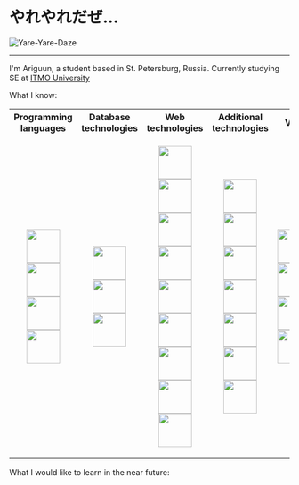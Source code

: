 # やれやれだぜ...
![Yare-Yare-Daze](https://media.giphy.com/media/v1.Y2lkPTc5MGI3NjExZnQ3ZW1sdHJ0eWw3bnoxYnA3NWx3ZHFkZnJ5dWJpejZjdjdtNzZiayZlcD12MV9pbnRlcm5hbF9naWZfYnlfaWQmY3Q9Zw/Hm5GaIXm3aifS/giphy.gif)
___
I'm Ariguun, a student based in St. Petersburg, Russia.
Currently studying SE at [ITMO University](https://itmo.ru)

What I know:
<div align="center">
	<table>
		<tr>
			<th>Programming languages</th>
			<th>Database technologies</th>
			<th>Web technologies</th>
			<th>Additional technologies</th>
			<th>VCS</th>
			<th>Preferred IDEs</th>
			<th>OS</th>
		</tr>
		<tr>
			<td>
				<p align="center">
					<a href="https://python.org" target="_blank" rel="noreferrer">
						<img width=60 src="https://cdn.jsdelivr.net/gh/devicons/devicon@latest/icons/python/python-original.svg" />
					</a>
					<a href="https://java.com" target="_blank" rel="noreferrer">
						<img width=60 src="https://cdn.jsdelivr.net/gh/devicons/devicon@latest/icons/java/java-original.svg" />
					</a>
					<a href="https://isocpp.org" target="_blank" rel="noreferrer">
						<img width=60 src="https://cdn.jsdelivr.net/gh/devicons/devicon@latest/icons/cplusplus/cplusplus-plain.svg" />
					</a>
					<a href="https://www.open-std.org/jtc1/sc22/wg14/www/docs/n1570.pdf" target="_blank" rel="noreferrer">
						<img width=60 src="https://cdn.jsdelivr.net/gh/devicons/devicon@latest/icons/c/c-plain.svg" />
					</a>
				</p>
			</td>
			<td>
				<p align="center">
					<a href="https://postgresql.org" target="_blank" rel="noreferrer">
						<img width=60 src="https://cdn.jsdelivr.net/gh/devicons/devicon@latest/icons/postgresql/postgresql-plain.svg" />
					</a>
					<a href="https://mysql.com" target="_blank" rel="noreferrer">
						<img width=60 src="https://cdn.jsdelivr.net/gh/devicons/devicon@latest/icons/mysql/mysql-original.svg" />
					</a>
					<a href="https://mongodb.com" target="_blank" rel="noreferrer">
						<img width=60 src="https://cdn.jsdelivr.net/gh/devicons/devicon@latest/icons/mongodb/mongodb-plain.svg" />
					</a>
				</p>
			</td>
			<td>
				<p align="center">
					<a href="https://php.net" target="_blank" rel="noreferrer">
						<img width=60 src="https://cdn.jsdelivr.net/gh/devicons/devicon@latest/icons/php/php-original.svg" />
					</a>
					<a href="https://html.spec.whatwg.org/multipage/" target="_blank" rel="noreferrer">
						<img width=60 src="https://cdn.jsdelivr.net/gh/devicons/devicon@latest/icons/html5/html5-plain.svg" />
					</a>
					<a href="https://www.w3.org/Style/CSS/Overview.en.html" target="_blank" rel="noreferrer">
						<img width=60 src="https://cdn.jsdelivr.net/gh/devicons/devicon@latest/icons/css3/css3-plain.svg" />
					</a>
					<a href="https://developer.mozilla.org/en-US/docs/Web/JavaScript" target="_blank" rel="noreferrer">
						<img width=60 src="https://cdn.jsdelivr.net/gh/devicons/devicon@latest/icons/javascript/javascript-plain.svg" />
					</a>
					<a href="https://jquery.com" target="_blank" rel="noreferrer">
						<img width=60 src="https://cdn.jsdelivr.net/gh/devicons/devicon@latest/icons/jquery/jquery-original.svg" />
					</a>
					<a href="https://typescriptlang.org" target="_blank" rel="noreferrer">
						<img width=60 src="https://cdn.jsdelivr.net/gh/devicons/devicon@latest/icons/typescript/typescript-plain.svg" />
					</a>
					<a href="https://angular.dev" target="_blank" rel="noreferrer">
						<img width=60 src="https://cdn.jsdelivr.net/gh/devicons/devicon@latest/icons/angular/angular-original.svg" />
					</a>
					<a href="https://spring.io" target="_blank" rel="noreferrer">
						<img width=60 src="https://cdn.jsdelivr.net/gh/devicons/devicon@latest/icons/spring/spring-original.svg" />
					</a>
					<a href="https://spring.io/projects/spring-boot" target="_blank" rel="noreferrer">
						<img width=60 src="https://user-images.githubusercontent.com/25181517/183891303-41f257f8-6b3d-487c-aa56-c497b880d0fb.png" />
					</a>
				</p>
   			</td>
			<td>
				<p align="center">
					<a href="https://maven.apache.org" target="_blank" rel="noreferrer">
						<img width=60 src="https://cdn.jsdelivr.net/gh/devicons/devicon@latest/icons/maven/maven-original.svg" />
					</a>
					<a href="https://gradle.org" target="_blank" rel="noreferrer">
						<img width=60 src="https://cdn.jsdelivr.net/gh/devicons/devicon@latest/icons/gradle/gradle-original.svg" />
					</a>
					<a href="https://projectlombok.org" target="_blank" rel="noreferrer">
						<img width=60 src="https://user-images.githubusercontent.com/25181517/190229463-87fa862f-ccf0-48da-8023-940d287df610.png" />
					</a>
					<a href="https://ant.apache.org" target="_blank" rel="noreferrrer">
						<img width=60 src="https://icon-icons.com/icons2/2699/PNG/512/apache_ant_logo_icon_169591.png" />
					</a>
					<a href="https://npmjs.org" target="_blank" rel="noreferrer">
						<img width=60 src="https://cdn.jsdelivr.net/gh/devicons/devicon@latest/icons/npm/npm-original-wordmark.svg" />
					</a>
					<a href="https://testcontainers.com" target="_blank" rel="noreferrer">
						<img width=60 src="https://user-images.githubusercontent.com/25181517/184097317-690eea12-3a26-4f7c-8521-729ebbbb3f98.png"/>
					</a>
					<a href="https://postman.com" target="_blank" rel="noreferrer">
						<img width=60 src="https://cdn.jsdelivr.net/gh/devicons/devicon@latest/icons/postman/postman-original.svg" />
					</a>
				</p>
			</td>
			<td>
				<p align="center">
					<a href="https://git-scm.com" target="_blank" rel="noreferrer">
						<img width=60 src="https://cdn.jsdelivr.net/gh/devicons/devicon@latest/icons/git/git-original.svg" />
					</a>
					<a href="https://apache.subversion.com" target="_blank" rel="noreferrer">
						<img width=60 src="https://cdn.jsdelivr.net/gh/devicons/devicon@latest/icons/subversion/subversion-original.svg" />
					</a>
					<a href="https://github.com/features/actions" target="_blank" rel="noreferrer">
						<img width=60 src="https://cdn.jsdelivr.net/gh/devicons/devicon@latest/icons/github/github-original.svg" />
					</a>
					<a href="https://about.gitlab.com" target="_blank" rel="noreferrer">
						<img width=60 src="https://cdn.jsdelivr.net/gh/devicons/devicon@latest/icons/gitlab/gitlab-original.svg" />
					</a>
				</p>
			</td>
			<td>
				<p align="center">
					<a href="https://jetbrains.org/idea" target="_blank" rel="noreferrer">
						<img width=60 src="https://cdn.jsdelivr.net/gh/devicons/devicon@latest/icons/intellij/intellij-original.svg" />
					</a>
					<a href="https://jetbrains.org/pycharm" target="_blank" rel="noreferrer">
						<img width=60 src="https://cdn.jsdelivr.net/gh/devicons/devicon@latest/icons/pycharm/pycharm-original.svg" />
					</a>
					<a href="https://jetbrains.org/clion" target="_blank" rel="noreferrer">
						<img width=60 src="https://cdn.jsdelivr.net/gh/devicons/devicon@latest/icons/clion/clion-original.svg" />
					</a>
					<a href="https://jetbrains.org/phpstorm" target="_blank" rel="noreferrer">
						<img width=60 src="https://cdn.jsdelivr.net/gh/devicons/devicon@latest/icons/phpstorm/phpstorm-original.svg" />
					</a>
					<a href="https://jetbrains.org/webstorm" target="_blank" rel="noreferrer">
						<img width=60 src="https://cdn.jsdelivr.net/gh/devicons/devicon@latest/icons/webstorm/webstorm-original.svg" />
					</a>
					<a href="https://code.vidualstudio.com" target="_blank" rel="noreferrer">
						<img width=60 src="https://cdn.jsdelivr.net/gh/devicons/devicon@latest/icons/vscode/vscode-original.svg" />
					</a>
					<a href="https://vim.org" target="_blank" rel="noreferrer">
        					<img width=60 src="https://cdn.jsdelivr.net/gh/devicons/devicon@latest/icons/vim/vim-plain.svg" />
					</a>
				</p>
			</td>
			<td>
				<p align="center">
					<a href="https://microsort.com/en-us/windows" target="_blank" rel="noreferrer">
						<img width=60 src="https://cdn.jsdelivr.net/gh/devicons/devicon@latest/icons/windows11/windows11-original.svg" />
					</a>
					<a href="https://linux.org" target="_blank" rel="noreferrer">
						<img width=60 src="https://cdn.jsdelivr.net/gh/devicons/devicon@latest/icons/linux/linux-original.svg" />
					</a>
					<a href="https://ubuntu.com" target="_blank" rel="noreferrer">
						<img width=60 src="https://cdn.jsdelivr.net/gh/devicons/devicon@latest/icons/ubuntu/ubuntu-original.svg" />
					</a>
				</p>
			</td>
		</tr>
   </table>
</div>
What I would like to learn in the near future:



